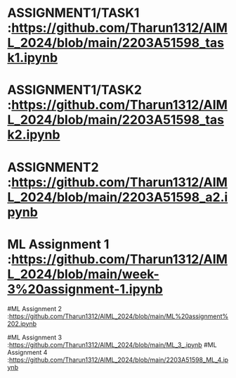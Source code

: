# ASSIGNMENT1/TASK1 :https://github.com/Tharun1312/AIML_2024/blob/main/2203A51598_task1.ipynb
# ASSIGNMENT1/TASK2 :https://github.com/Tharun1312/AIML_2024/blob/main/2203A51598_task2.ipynb
# ASSIGNMENT2 :https://github.com/Tharun1312/AIML_2024/blob/main/2203A51598_a2.ipynb
# ML Assignment 1 :https://github.com/Tharun1312/AIML_2024/blob/main/week-3%20assignment-1.ipynb
#ML Assignment 2  :https://github.com/Tharun1312/AIML_2024/blob/main/ML%20assignment%202.ipynb

#ML Assignment 3  :https://github.com/Tharun1312/AIML_2024/blob/main/ML_3_.ipynb
#ML Assignment 4  :https://github.com/Tharun1312/AIML_2024/blob/main/2203A51598_ML_4.ipynb
